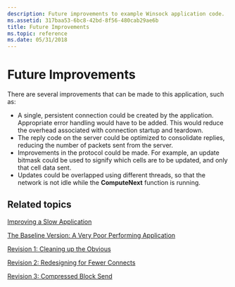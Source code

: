 ```yaml
---
description: Future improvements to example Winsock application code.
ms.assetid: 317baa53-6bc8-42bd-8f56-480cab29ae6b
title: Future Improvements
ms.topic: reference
ms.date: 05/31/2018
---
```


# Future Improvements

There are several improvements that can be made to this application, such as:

-   A single, persistent connection could be created by the application. Appropriate error handling would have to be added. This would reduce the overhead associated with connection startup and teardown.
-   The reply code on the server could be optimized to consolidate replies, reducing the number of packets sent from the server.
-   Improvements in the protocol could be made. For example, an update bitmask could be used to signify which cells are to be updated, and only that cell data sent.
-   Updates could be overlapped using different threads, so that the network is not idle while the **ComputeNext** function is running.

## Related topics

<dl> <dt>

[Improving a Slow Application](improving-a-slow-application-2.md)
</dt> <dt>

[The Baseline Version: A Very Poor Performing Application](the-baseline-version-a-very-poor-performing-application-2.md)
</dt> <dt>

[Revision 1: Cleaning up the Obvious](revision-1-cleaning-up-the-obvious-2.md)
</dt> <dt>

[Revision 2: Redesigning for Fewer Connects](revision-2-redesigning-for-fewer-connects-2.md)
</dt> <dt>

[Revision 3: Compressed Block Send](revision-3-compressed-block-send-2.md)
</dt> </dl>

 

 



